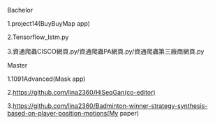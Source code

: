Bachelor

1.project14(BuyBuyMap app)

2.Tensorflow_lstm.py

3.資通爬蟲CISCO網頁.py/資通爬蟲PA網頁.py/資通爬蟲第三廠商網頁.py

Master

1.1091Advanced(Mask app)

2.https://github.com/lina2360/HiSeqGan(co-editor)

3.https://github.com/lina2360/Badminton-winner-strategy-synthesis-based-on-player-position-motions(My paper)
